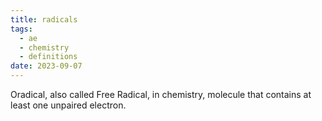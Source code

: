 ```yaml
---
title: radicals
tags:
  - ae
  - chemistry
  - definitions
date: 2023-09-07
---
```

Oradical, also called Free Radical, in chemistry, molecule that contains at least one unpaired electron.